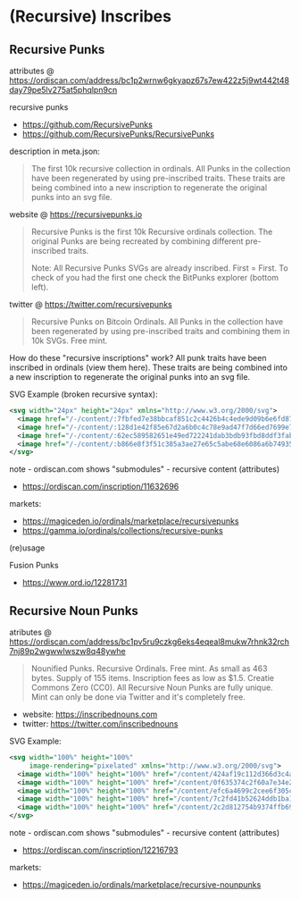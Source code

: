 # (Recursive) Inscribes


## Recursive Punks


attributes @
  https://ordiscan.com/address/bc1p2wrnw6gkyapz67s7ew422z5j9wt442t48day79pe5lv275at5phqlpn9cn


recursive punks
- https://github.com/RecursivePunks
- https://github.com/RecursivePunks/RecursivePunks


description in meta.json:

> The first 10k recursive collection in ordinals.
All Punks in the collection have been regenerated by using pre-inscribed traits.
These traits are being combined into a new inscription
to regenerate the original punks into an svg file.


website @ https://recursivepunks.io

> Recursive Punks is the first 10k Recursive ordinals collection.
The original Punks are being recreated by combining different pre-inscribed traits.
>
> Note: All Recursive Punks SVGs are already inscribed.
First = First.
To check of you had the first one check the BitPunks explorer (bottom left).


twitter @ https://twitter.com/recursivepunks

> Recursive Punks on Bitcoin Ordinals.
> All Punks in the collection have been regenerated by using pre-inscribed traits
> and combining them in 10k SVGs. Free mint.


How do these "recursive inscriptions" work?
All punk traits have been inscribed in ordinals (view them here).
These traits are being combined into
a new inscription to regenerate the original punks into an svg file.


SVG Example (broken recursive syntax):

``` svg
<svg width="24px" height="24px" xmlns="http://www.w3.org/2000/svg">
  <image href="/-/content/:7fbfed7e38bbcaf851c2c4426b4c4ede9d09b6e6fd87a040403852681c7c19c2i0" />
  <image href="/-/content/:128d1e42f85e67d2a6b0c4c78e9ad47f7d66ed7699e77ddd0a4f0b8a21cdf736i0" />
  <image href="/-/content/:62ec589582651e49ed722241dab3bdb93fbd8ddf3fab3d891a30165126dddbcfi0" />
  <image href="/-/content/:b866e8f3f51c385a3ae27e65c5abe68e6086a6b74935b1b692de8587f5858148i0" />
</svg>
```


note - ordiscan.com shows "submodules"  - recursive content (attributes)

- https://ordiscan.com/inscription/11632696


markets:
- https://magiceden.io/ordinals/marketplace/recursivepunks
- https://gamma.io/ordinals/collections/recursive-punks


(re)usage

Fusion Punks
-  https://www.ord.io/12281731



## Recursive Noun Punks


atributes @
https://ordiscan.com/address/bc1pv5ru9czkg6eks4eqeal8mukw7rhnk32rch7nj89p2wgwwlwszw8q48ywhe


> Nounified Punks. Recursive Ordinals. Free mint.
> As small as 463 bytes. Supply of 155 items. Inscription fees as low as $1.5.
>  Creatie Commons Zero (CC0).
> All Recursive Noun Punks are fully unique. Mint can only be done via Twitter
> and it's completely free.


- website: https://inscribednouns.com
- twitter: https://twitter.com/inscribednouns




SVG Example:

``` svg
<svg width="100%" height="100%"
     image-rendering="pixelated" xmlns="http://www.w3.org/2000/svg">
  <image width="100%" height="100%" href="/content/424af19c112d366d3c4a2ece82ef66316eb5855a32433bd0b29a29c46b144d6di0" />
  <image width="100%" height="100%" href="/content/0f635374c2f60a7e34e2eb731bce23a5bc44d3a112ad02aceb23ea42606f6992i0" />
  <image width="100%" height="100%" href="/content/efc6a4699c2cee6f305c72911df16a3dcf29fe75913b007607f175339485bf78i0" />
  <image width="100%" height="100%" href="/content/7c2fd41b52624ddb1ba11fe1c6d95475f2e42c4b53d6aaf6a16a09064acebe38i0" />
  <image width="100%" height="100%" href="/content/2c2d812754b9374ffb699173da7f6d476af138a99906b66b8453cc4343305167i0" />
</svg>
```



note - ordiscan.com shows "submodules"  - recursive content (attributes)

- https://ordiscan.com/inscription/12216793


markets:
- <https://magiceden.io/ordinals/marketplace/recursive-nounpunks>


